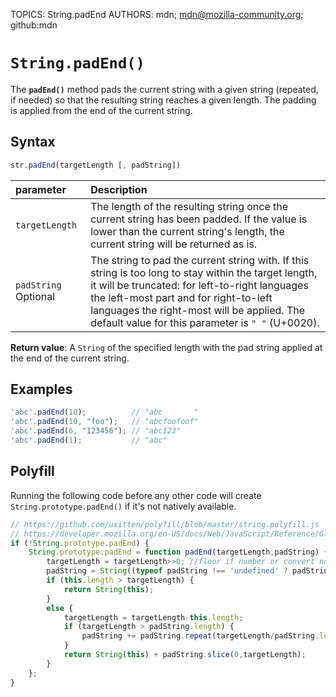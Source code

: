 TOPICS: String.padEnd
AUTHORS: mdn; mdn@mozilla-community.org; github:mdn

# `String.padEnd()`

The **`padEnd()`** method pads the current string with a given string (repeated, if needed) so that
the resulting string reaches a given length. The padding is applied from the end of the current string.

## Syntax

```javascript
str.padEnd(targetLength [, padString])
```

| parameter | Description |
| :-- | :-- |
| `targetLength` | The length of the resulting string once the current string has been padded. If the value is lower than the current string's length, the current string will be returned as is. |
| `padString` Optional | The string to pad the current string with. If this string is too long to stay within the target length, it will be truncated: for left-to-right languages the left-most part and for right-to-left languages the right-most will be applied. The default value for this parameter is `" "` (U+0020).|

**Return value**: A `String` of the specified length with the pad string applied at the end of the
current string.

## Examples

```javascript
'abc'.padEnd(10);          // "abc       "
'abc'.padEnd(10, "foo");   // "abcfoofoof"
'abc'.padEnd(6, "123456"); // "abc123"
'abc'.padEnd(1);           // "abc"
```

## Polyfill

Running the following code before any other code will create `String.prototype.padEnd()` if it's not
natively available.

```javascript
// https://github.com/uxitten/polyfill/blob/master/string.polyfill.js
// https://developer.mozilla.org/en-US/docs/Web/JavaScript/Reference/Global_Objects/String/padEnd
if (!String.prototype.padEnd) {
    String.prototype.padEnd = function padEnd(targetLength,padString) {
        targetLength = targetLength>>0; //floor if number or convert non-number to 0;
        padString = String((typeof padString !== 'undefined' ? padString : ' '));
        if (this.length > targetLength) {
            return String(this);
        }
        else {
            targetLength = targetLength-this.length;
            if (targetLength > padString.length) {
                padString += padString.repeat(targetLength/padString.length); //append to original to ensure we are longer than needed
            }
            return String(this) + padString.slice(0,targetLength);
        }
    };
}
```
